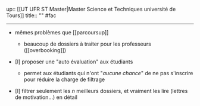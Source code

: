 up:: [[UT UFR ST Master|Master Science et Techniques université de Tours]]
title:: ""
#fac 

---

 - mêmes problèmes que [[parcoursup]]
     - beaucoup de dossiers à traiter pour les professeurs ([[overbooking]])

 - [I] proposer une "auto évaluation" aux étudiants
     - permet aux étudiants qui n'ont "_aucune chance_" de ne pas s'inscrire pour réduire la charge de filtrage
 - [I] filtrer seulement les $n$ meilleurs dossiers, et vraiment les lire (lettres de motivation...) en détail

